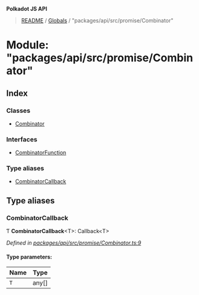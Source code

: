 **Polkadot JS API**

> [README](../README.md) / [Globals](../globals.md) / "packages/api/src/promise/Combinator"

# Module: "packages/api/src/promise/Combinator"

## Index

### Classes

* [Combinator](../classes/_packages_api_src_promise_combinator_.combinator.md)

### Interfaces

* [CombinatorFunction](../interfaces/_packages_api_src_promise_combinator_.combinatorfunction.md)

### Type aliases

* [CombinatorCallback](_packages_api_src_promise_combinator_.md#combinatorcallback)

## Type aliases

### CombinatorCallback

Ƭ  **CombinatorCallback**\<T>: Callback\<T>

*Defined in [packages/api/src/promise/Combinator.ts:9](https://github.com/polkadot-js/api/blob/7af915185/packages/api/src/promise/Combinator.ts#L9)*

#### Type parameters:

Name | Type |
------ | ------ |
`T` | any[] |
